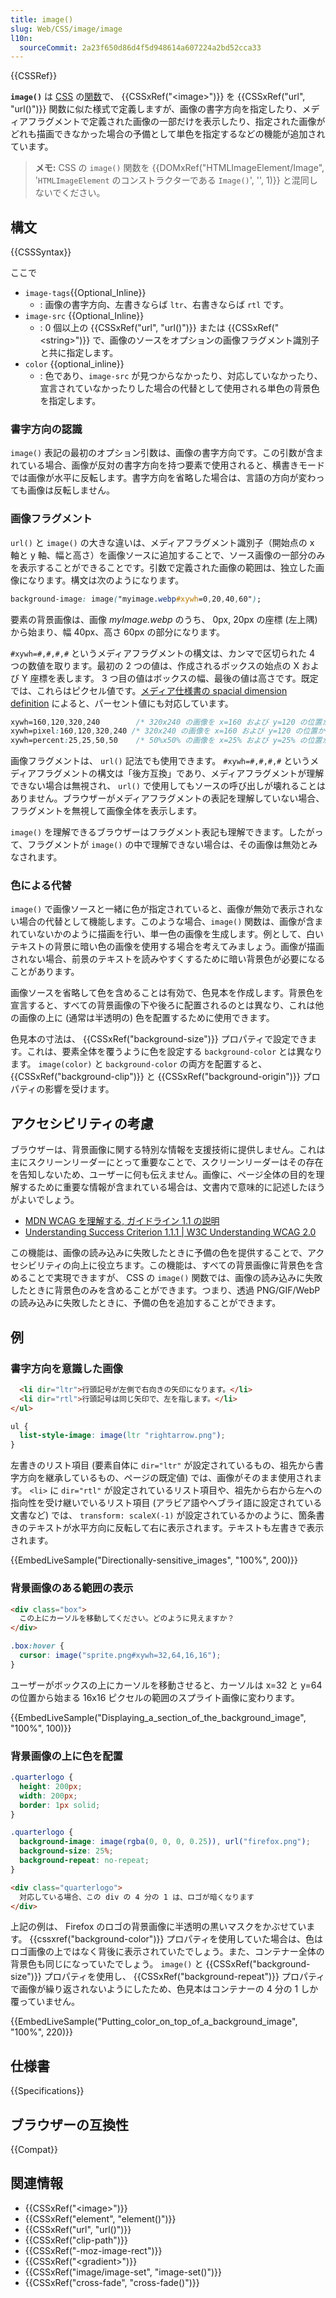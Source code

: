 ```yaml
---
title: image()
slug: Web/CSS/image/image
l10n:
  sourceCommit: 2a23f650d86d4f5d948614a607224a2bd52cca33
---
```


{{CSSRef}}

**`image()`** は [CSS](/ja/docs/Web/CSS) の[関数](/ja/docs/Web/CSS/CSS_Functions)で、 {{CSSxRef("&lt;image&gt;")}} を {{CSSxRef("url", "url()")}} 関数に似た様式で定義しますが、画像の書字方向を指定したり、メディアフラグメントで定義された画像の一部だけを表示したり、指定された画像がどれも描画できなかった場合の予備として単色を指定するなどの機能が追加されています。

> **メモ:** CSS の `image()` 関数を {{DOMxRef("HTMLImageElement/Image", '<code>HTMLImageElement</code> のコンストラクターである <code>Image()</code>', '', 1)}} と混同しないでください。

## 構文

{{CSSSyntax}}

ここで

- `image-tags`{{Optional_Inline}}
  - : 画像の書字方向、左書きならば `ltr`、右書きならば `rtl` です。
- `image-src` {{Optional_Inline}}
  - : 0 個以上の {{CSSxRef("url", "url()")}} または {{CSSxRef("&lt;string&gt;")}} で、画像のソースをオプションの画像フラグメント識別子と共に指定します。
- `color` {{optional_inline}}
  - : 色であり、`image-src` が見つからなかったり、対応していなかったり、宣言されていなかったりした場合の代替として使用される単色の背景色を指定します。

### 書字方向の認識

`image()` 表記の最初のオプション引数は、画像の書字方向です。この引数が含まれている場合、画像が反対の書字方向を持つ要素で使用されると、横書きモードでは画像が水平に反転します。書字方向を省略した場合は、言語の方向が変わっても画像は反転しません。

### 画像フラグメント

`url()` と `image()` の大きな違いは、メディアフラグメント識別子（開始点の x 軸と y 軸、幅と高さ）を画像ソースに追加することで、ソース画像の一部分のみを表示することができることです。引数で定義された画像の範囲は、独立した画像になります。構文は次のようになります。

```css
background-image: image("myimage.webp#xywh=0,20,40,60");
```

要素の背景画像は、画像 _myImage.webp_ のうち、 0px, 20px の座標 (左上隅) から始まり、幅 40px、高さ 60px の部分になります。

`#xywh=#,#,#,#` というメディアフラグメントの構文は、カンマで区切られた 4 つの数値を取ります。最初の 2 つの値は、作成されるボックスの始点の X および Y 座標を表します。 3 つ目の値はボックスの幅、最後の値は高さです。既定では、これらはピクセル値です。[メディア仕様書の spacial dimension definition](https://www.w3.org/TR/media-frags/#naming-space) によると、パーセント値にも対応しています。

```css
xywh=160,120,320,240        /* 320x240 の画像を x=160 および y=120 の位置から使用 */
xywh=pixel:160,120,320,240 /* 320x240 の画像を x=160 および y=120 の位置から使用 */
xywh=percent:25,25,50,50    /* 50%x50% の画像を x=25% および y=25% の位置から使用 */
```

画像フラグメントは、 `url()` 記法でも使用できます。 `#xywh=#,#,#,#` というメディアフラグメントの構文は「後方互換」であり、メディアフラグメントが理解できない場合は無視され、 `url()` で使用してもソースの呼び出しが壊れることはありません。ブラウザーがメディアフラグメントの表記を理解していない場合、フラグメントを無視して画像全体を表示します。

`image()` を理解できるブラウザーはフラグメント表記も理解できます。したがって、フラグメントが `image()` の中で理解できない場合は、その画像は無効とみなされます。

### 色による代替

`image()` で画像ソースと一緒に色が指定されていると、画像が無効で表示されない場合の代替として機能します。このような場合、`image()` 関数は、画像が含まれていないかのように描画を行い、単一色の画像を生成します。例として、白いテキストの背景に暗い色の画像を使用する場合を考えてみましょう。画像が描画されない場合、前景のテキストを読みやすくするために暗い背景色が必要になることがあります。

画像ソースを省略して色を含めることは有効で、色見本を作成します。背景色を宣言すると、すべての背景画像の下や後ろに配置されるのとは異なり、これは他の画像の上に (通常は半透明の) 色を配置するために使用できます。

色見本の寸法は、 {{CSSxRef("background-size")}} プロパティで設定できます。これは、要素全体を覆うように色を設定する `background-color` とは異なります。 `image(color)` と `background-color` の両方を配置すると、 {{CSSxRef("background-clip")}} と {{CSSxRef("background-origin")}} プロパティの影響を受けます。

## アクセシビリティの考慮

ブラウザーは、背景画像に関する特別な情報を支援技術に提供しません。これは主にスクリーンリーダーにとって重要なことで、スクリーンリーダーはその存在を告知しないため、ユーザーに何も伝えません。画像に、ページ全体の目的を理解するために重要な情報が含まれている場合は、文書内で意味的に記述したほうがよいでしょう。

- [MDN WCAG を理解する, ガイドライン 1.1 の説明](/ja/docs/Web/Accessibility/Understanding_WCAG/Perceivable#ガイドライン_1.1_—_非テキストコンテンツのための代替テキストの提供)
- [Understanding Success Criterion 1.1.1 | W3C Understanding WCAG 2.0](https://www.w3.org/TR/2016/NOTE-UNDERSTANDING-WCAG20-20161007/text-equiv-all.html)

この機能は、画像の読み込みに失敗したときに予備の色を提供することで、アクセシビリティの向上に役立ちます。この機能は、すべての背景画像に背景色を含めることで実現できますが、 CSS の `image()` 関数では、画像の読み込みに失敗したときに背景色のみを含めることができます。つまり、透過 PNG/GIF/WebP の読み込みに失敗したときに、予備の色を追加することができます。

## 例

### 書字方向を意識した画像

```html
  <li dir="ltr">行頭記号が左側で右向きの矢印になります。</li>
  <li dir="rtl">行頭記号は同じ矢印で、左を指します。</li>
</ul>
```

```css
ul {
  list-style-image: image(ltr "rightarrow.png");
}
```

左書きのリスト項目 (要素自体に `dir="ltr"` が設定されているもの、祖先から書字方向を継承しているもの、ページの既定値) では、画像がそのまま使用されます。 `<li>` に `dir="rtl"` が設定されているリスト項目や、祖先から右から左への指向性を受け継いでいるリスト項目 (アラビア語やヘブライ語に設定されている文書など) では、 `transform: scaleX(-1)` が設定されているかのように、箇条書きのテキストが水平方向に反転して右に表示されます。テキストも左書きで表示されます。

{{EmbedLiveSample("Directionally-sensitive_images", "100%", 200)}}

### 背景画像のある範囲の表示

```html
<div class="box">
  この上にカーソルを移動してください。どのように見えますか？
</div>
```

```css
.box:hover {
  cursor: image("sprite.png#xywh=32,64,16,16");
}
```

ユーザーがボックスの上にカーソルを移動させると、カーソルは x=32 と y=64 の位置から始まる 16x16 ピクセルの範囲のスプライト画像に変わります。

{{EmbedLiveSample("Displaying_a_section_of_the_background_image", "100%", 100)}}

### 背景画像の上に色を配置

```css hidden
.quarterlogo {
  height: 200px;
  width: 200px;
  border: 1px solid;
}
```

```css
.quarterlogo {
  background-image: image(rgba(0, 0, 0, 0.25)), url("firefox.png");
  background-size: 25%;
  background-repeat: no-repeat;
}
```

```html
<div class="quarterlogo">
  対応している場合、この div の 4 分の 1 は、ロゴが暗くなります
</div>
```

上記の例は、 Firefox のロゴの背景画像に半透明の黒いマスクをかぶせています。 {{cssxref("background-color")}} プロパティを使用していた場合は、色はロゴ画像の上ではなく背後に表示されていたでしょう。また、コンテナー全体の背景色も同じになっていたでしょう。 `image()` と {{CSSxRef("background-size")}} プロパティを使用し、 {{CSSxRef("background-repeat")}} プロパティで画像が繰り返されないようにしたため、色見本はコンテナーの 4 分の 1 しか覆っていません。

{{EmbedLiveSample("Putting_color_on_top_of_a_background_image", "100%", 220)}}

## 仕様書

{{Specifications}}

## ブラウザーの互換性

{{Compat}}

## 関連情報

- {{CSSxRef("&lt;image&gt;")}}
- {{CSSxRef("element", "element()")}}
- {{CSSxRef("url", "url()")}}
- {{CSSxRef("clip-path")}}
- {{CSSxRef("-moz-image-rect")}}
- {{CSSxRef("&lt;gradient&gt;")}}
- {{CSSxRef("image/image-set", "image-set()")}}
- {{CSSxRef("cross-fade", "cross-fade()")}}
